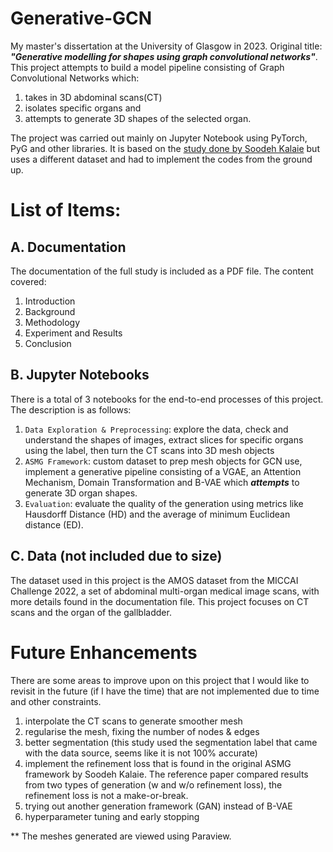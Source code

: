 # Generative-GCN
My master's dissertation at the University of Glasgow in 2023. Original title: _**"Generative modelling for shapes using graph convolutional networks"**_.
This project attempts to build a model pipeline consisting of Graph Convolutional Networks which:
1. takes in 3D abdominal scans(CT)
2. isolates specific organs and
3. attempts to generate 3D shapes of the selected organ.

The project was carried out mainly on Jupyter Notebook using PyTorch, PyG and other libraries. It is based on the [study done by Soodeh Kalaie](https://openreview.net/pdf?id=Ao0D2HMB8P) but uses a different dataset and had to implement the codes from the ground up.

# List of Items:
## A. Documentation
The documentation of the full study is included as a PDF file. The content covered:
1. Introduction
2. Background
3. Methodology
4. Experiment and Results
5. Conclusion

## B. Jupyter Notebooks
There is a total of 3 notebooks for the end-to-end processes of this project. The description is as follows:
1. `Data Exploration & Preprocessing`: explore the data, check and understand the shapes of images, extract slices for specific organs using the label, then turn the CT scans into 3D mesh objects
2. `ASMG Framework`: custom dataset to prep mesh objects for GCN use, implement a generative pipeline consisting of a VGAE, an Attention Mechanism, Domain Transformation and B-VAE which _**attempts**_ to generate 3D organ shapes. 
3. `Evaluation`: evaluate the quality of the generation using metrics like Hausdorff Distance (HD) and the average of minimum Euclidean distance (ED).

## C. Data (not included due to size)
The dataset used in this project is the AMOS dataset from the MICCAI Challenge 2022, a set of abdominal multi-organ medical image scans, with more details found in the documentation file. This project focuses on CT scans and the organ of the gallbladder. 


# Future Enhancements
There are some areas to improve upon on this project that I would like to revisit in the future (if I have the time) that are not implemented due to time and other constraints.
1. interpolate the CT scans to generate smoother mesh
2. regularise the mesh, fixing the number of nodes & edges
3. better segmentation (this study used the segmentation label that came with the data source, seems like it is not 100% accurate)
4. implement the refinement loss that is found in the original ASMG framework by Soodeh Kalaie. The reference paper compared results from two types of generation (w and w/o refinement loss), the refinement loss is not a make-or-break.
5. trying out another generation framework (GAN) instead of B-VAE
6. hyperparameter tuning and early stopping

** The meshes generated are viewed using Paraview.
